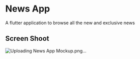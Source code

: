 # News App

A flutter application to browse all the new and exclusive news 

## Screen Shoot

![Uploading News App Mockup.png…]()
